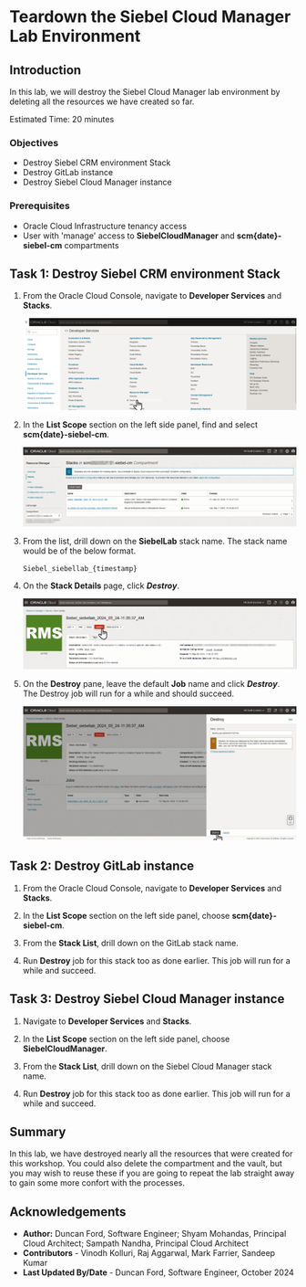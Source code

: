 # Teardown the Siebel Cloud Manager Lab Environment

## Introduction

In this lab, we will destroy the Siebel Cloud Manager lab environment by deleting all the resources we have created so far.

Estimated Time: 20 minutes

### Objectives
* Destroy Siebel CRM environment Stack
* Destroy GitLab instance
* Destroy Siebel Cloud Manager instance

### Prerequisites
* Oracle Cloud Infrastructure tenancy access
* User with 'manage' access to **SiebelCloudManager** and **scm{date}-siebel-cm** compartments

## Task 1: Destroy Siebel CRM environment Stack

1. From the Oracle Cloud Console, navigate to **Developer Services** and **Stacks**.

   ![OCI Menu - Stacks](./images/oci-developer-services-stacks.png)

2. In the **List Scope** section on the left side panel, find and select **scm{date}-siebel-cm**.

   ![SCM Deployment - Stacks](./images/scm-deployment-stacks.png)

3. From the list, drill down on the **SiebelLab** stack name. The stack name would be of the below format.

   ```
   Siebel_siebellab_{timestamp}
   ```

4. On the **Stack Details** page, click ***Destroy***.

   ![SCM Stack - Destroy](./images/oci-stack-destroy.png)

5. On the **Destroy** pane, leave the default **Job** name and click ***Destroy***. The Destroy job will run for a while and should succeed.

   ![SCM Stack Destroy - Pane](./images/oci-stack-destroy-pane.png)

## Task 2: Destroy GitLab instance

1. From the Oracle Cloud Console, navigate to **Developer Services** and **Stacks**.

2. In the **List Scope** section on the left side panel, choose **scm{date}-siebel-cm**.

3. From the **Stack List**, drill down on the GitLab stack name.

4. Run **Destroy** job for this stack too as done earlier. This job will run for a while and succeed.

## Task 3: Destroy Siebel Cloud Manager instance

1. Navigate to **Developer Services** and **Stacks**.

2. In the **List Scope** section on the left side panel, choose **SiebelCloudManager**.

3. From the **Stack List**, drill down on the Siebel Cloud Manager stack name.

4. Run **Destroy** job for this stack too as done earlier. This job will run for a while and succeed.


## Summary

In this lab, we have destroyed nearly all the resources that were created for this workshop. You could also delete the compartment and the vault, but you may wish to reuse these if you are going to repeat the lab straight away to gain some more confort with the processes.

## Acknowledgements

* **Author:** Duncan Ford, Software Engineer; Shyam Mohandas, Principal Cloud Architect; Sampath Nandha, Principal Cloud Architect
* **Contributors** - Vinodh Kolluri, Raj Aggarwal, Mark Farrier, Sandeep Kumar
* **Last Updated By/Date** - Duncan Ford, Software Engineer, October 2024